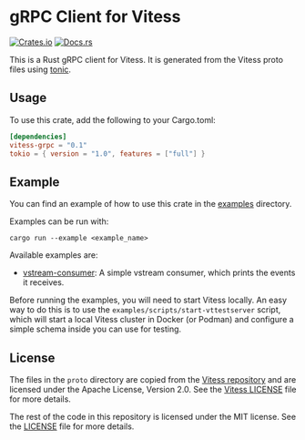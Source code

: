 # gRPC Client for Vitess

[![Crates.io](https://img.shields.io/crates/v/vitess-grpc)](https://crates.io/crates/vitess-grpc)
[![Docs.rs](https://docs.rs/vitess-grpc/badge.svg)](https://docs.rs/vitess-grpc)

This is a Rust gRPC client for Vitess. It is generated from the Vitess proto files using
[tonic](https://github.com/hyperium/tonic).

## Usage

To use this crate, add the following to your Cargo.toml:

```toml
[dependencies]
vitess-grpc = "0.1"
tokio = { version = "1.0", features = ["full"] }
```

## Example

You can find an example of how to use this crate in the [examples](examples) directory.

Examples can be run with:

```shell
cargo run --example <example_name>
```

Available examples are:
* [vstream-consumer](examples/vstream.rs): A simple vstream consumer, which prints the events it receives.


Before running the examples, you will need to start Vitess locally. An easy way to do this is to use the `examples/scripts/start-vttestserver` script, which will start a local Vitess cluster in Docker (or Podman) and configure a simple schema inside you can use for testing.

## License

The files in the `proto` directory are copied from the [Vitess repository](https://github.com/vitessio/vitess/tree/main/proto) and are licensed under the Apache License, Version 2.0. See the
[Vitess LICENSE](https://github.com/vitessio/vitess/blob/main/LICENSE) file for more details.

The rest of the code in this repository is licensed under the MIT license. See the [LICENSE](LICENSE) file for more details.

